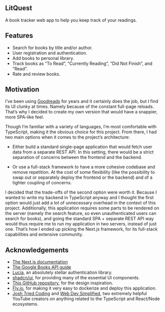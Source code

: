 ## LitQuest

A book tracker web app to help you keep track of your readings.

## Features

- Search for books by title and/or author.
- User registration and authentication.
- Add books to personal library.
- Track books as “To Read”, “Currently Reading”, “Did Not Finish”, and “Read”.
- Rate and review books.

## Motivation

I’ve been using [Goodreads](https://www.goodreads.com/) for years and it certainly does the job, but I find its UI clunky at times. Namely because of the constant full-page reloads. That’s why I decided to create my own version that would have a snappier, more SPA-like feel.

Though I’m familiar with a variety of languages, I’m most comfortable with TypeScript, making it the obvious choice for this project. From there, I had two main options when it comes to the project’s architecture:

- Either build a standard single-page application that would fetch user data from a separate REST API. In this setting, there would be a strict separation of concerns between the frontend and the backend.

- Or use a full-stack framework to have a more cohesive codebase and remove repetition. At the cost of some flexibility (like the possibility to swap out or separately deploy the frontend or the backend) and of a tighter coupling of concerns.

I decided that the trade-offs of the second option were worth it. Because I wanted to write my backend in TypeScript anyway and I thought the first option would just add a lot of unnecessary overhead in the context of this project. Additionally, this application requires some parts to be rendered on the server (namely the search feature, so even unauthenticated users can search for books), and going the standard SPA + separate REST API way would thus require me to run my application in two servers, instead of just one. That’s how I ended up picking the Next.js framework, for its full-stack capabilities and extensive community.

## Acknowledgements

- [The Next.js documentation](https://nextjs.org/docs)
- [The Google Books API guide](https://developers.google.com/books/docs/v1/using)
- [Lucia](https://lucia-auth.com/), an absolutely stellar authentication library.
- [shadcn/ui](https://ui.shadcn.com/), for providing many of the essential UI components.
- [This GitHub repository](https://github.com/gottumukkalakiran/Book-Hub), for the design inspiration.
- [Fly.io](https://fly.io/docs/js/frameworks/nextjs/), for making it very easy to dockerize and deploy this application.
- [Josh Tried Coding](https://www.youtube.com/@joshtriedcoding) and [Web Dev Simplified](https://www.youtube.com/@WebDevSimplified), two extremely helpful YouTube creators on anything related to the TypeScript and React/Node ecosystems.
